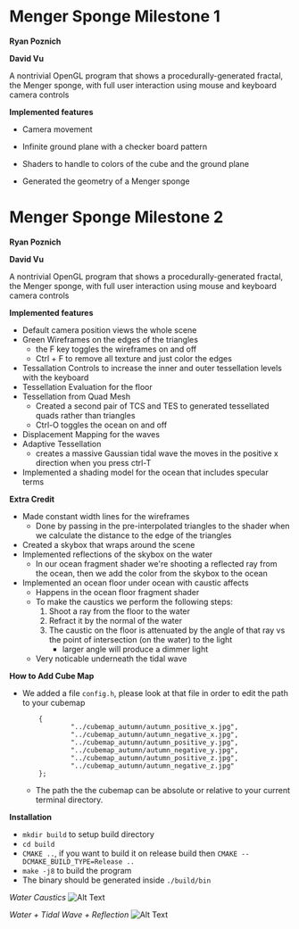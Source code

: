 # Menger Sponge Milestone 1

**Ryan Poznich**

**David Vu**

A nontrivial OpenGL program that shows a procedurally-generated fractal, the Menger sponge, with full user interaction using mouse and keyboard camera controls

**Implemented features**

* Camera movement

* Infinite ground plane with a checker board pattern

* Shaders to handle to colors of the cube and the ground plane

* Generated the geometry of a Menger sponge


# Menger Sponge Milestone 2

**Ryan Poznich**

**David Vu**

A nontrivial OpenGL program that shows a procedurally-generated fractal, the Menger sponge, with full user interaction using mouse and keyboard camera controls

**Implemented features**

* Default camera position views the whole scene
* Green Wireframes on the edges of the triangles
    - the F key toggles the wireframes on and off
    - Ctrl + F to remove all texture and just color the edges
* Tessallation Controls to increase the inner and outer tessellation levels with the keyboard
* Tessellation Evaluation for the floor
* Tessellation from Quad Mesh 
    - Created a second pair of TCS and TES to generated tessellated quads rather than triangles
    - Ctrl-O toggles the ocean on and off
* Displacement Mapping for the waves
* Adaptive Tessellation
    - creates a massive Gaussian tidal wave the moves in the positive x direction when you press ctrl-T
* Implemented a shading model for the ocean that includes specular terms

**Extra Credit**

* Made constant width lines for the wireframes
    - Done by passing in the pre-interpolated triangles to the shader when we calculate the distance to the edge of the triangles
* Created a skybox that wraps around the scene
* Implemented reflections of the skybox on the water
    - In our ocean fragment shader we're shooting a reflected ray from the ocean, then we add the color from the skybox to the ocean
* Implemented an ocean floor under ocean with caustic affects
    - Happens in the ocean floor fragment shader
    - To make the caustics we perform the following steps:
        1. Shoot a ray from the floor to the water
        2. Refract it by the normal of the water
        3. The caustic on the floor is attenuated by the angle of that ray vs the point of intersection (on the water) to the light
            - larger angle will produce a dimmer light
    - Very noticable underneath the tidal wave


**How to Add Cube Map**

* We added a file `config.h`, please look at that file in order to edit the path to your cubemap

    ```std::vector<std::string> faces
        {
                "../cubemap_autumn/autumn_positive_x.jpg",
                "../cubemap_autumn/autumn_negative_x.jpg",
                "../cubemap_autumn/autumn_positive_y.jpg",
                "../cubemap_autumn/autumn_negative_y.jpg",
                "../cubemap_autumn/autumn_positive_z.jpg",
                "../cubemap_autumn/autumn_negative_z.jpg"
        };
    ```

    - The path the the cubemap can be absolute or relative to your current terminal directory.


**Installation**

*  `mkdir build` to setup build directory
*  `cd build`
* `CMAKE ..`, if you want to build it on release build then `CMAKE --DCMAKE_BUILD_TYPE=Release ..`
* `make -j8` to build the program
* The binary should be generated inside `./build/bin`



*Water Caustics*
![Alt Text](https://media.giphy.com/media/vFKqnCdLPNOKc/giphy.gif)

*Water + Tidal Wave + Reflection*
![Alt Text](https://media.giphy.com/media/XJeM1TiY3jI6JZKI4Z/giphy-downsized-large.gif)
